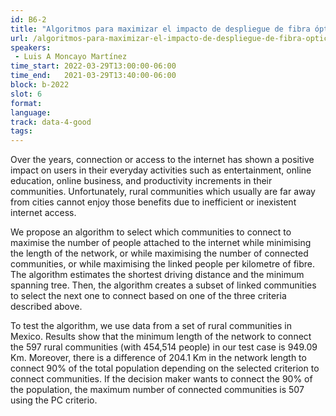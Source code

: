 ```yaml
---
id: B6-2
title: "Algoritmos para maximizar el impacto de despliegue de fibra óptica en comunidades rurales en México"
url: /algoritmos-para-maximizar-el-impacto-de-despliegue-de-fibra-optica-en-comunidades-rurales-en-mexico
speakers:
 - Luis A Moncayo Martínez
time_start: 2022-03-29T13:00:00-06:00
time_end:   2021-03-29T13:40:00-06:00
block: b-2022
slot: 6
format: 
language: 
track: data-4-good
tags:
---
```


Over the years, connection or access to the internet has shown a positive impact on users in their everyday activities such as entertainment, online education, online business, and productivity increments in their communities. Unfortunately, rural communities which usually are far away from cities cannot enjoy those benefits due to inefficient or inexistent internet access.

We propose an algorithm to select which communities to connect to maximise the number of people attached to the internet while minimising the length of the network, or while maximising the number of connected communities, or while maximising the linked people per kilometre of fibre. The algorithm estimates the shortest driving distance and the minimum spanning tree. Then, the algorithm creates a subset of linked communities to select the next one to connect based on one of the three criteria described above.

To test the algorithm, we use data from a set of rural communities in Mexico. Results show that the minimum length of the network to connect the 597 rural communities (with 454,514 people) in our test case is 949.09 Km. Moreover, there is a difference of 204.1 Km in the network length to connect 90% of the total population depending on the selected criterion to connect communities. If the decision maker wants to connect the 90% of the population, the maximum number of connected communities is 507 using the PC criterio.


